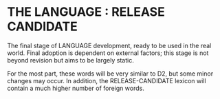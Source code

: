 # THE LANGUAGE : RELEASE CANDIDATE

The final stage of LANGUAGE development, ready to be used in the real world. Final adoption is dependent on external factors; this stage is not beyond revision but aims to be largely static.

For the most part, these words will be very similar to D2, but some minor changes may occur. In addition, the RELEASE-CANDIDATE lexicon will contain a much higher number of foreign words.
